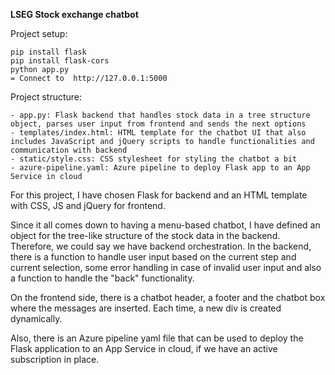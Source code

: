 **LSEG Stock exchange chatbot**

Project setup:

    pip install flask
    pip install flask-cors
    python app.py
    = Connect to  http://127.0.0.1:5000

Project structure:

    - app.py: Flask backend that handles stock data in a tree structure object, parses user input from frontend and sends the next options
    - templates/index.html: HTML template for the chatbot UI that also includes JavaScript and jQuery scripts to handle functionalities and communication with backend
    - static/style.css: CSS stylesheet for styling the chatbot a bit
    - azure-pipeline.yaml: Azure pipeline to deploy Flask app to an App Service in cloud

For this project, I have chosen Flask for backend and an HTML template with CSS, JS and jQuery for frontend. 

Since it all comes down to having a menu-based chatbot, I have defined an object for the tree-like structure of the stock data in the backend.
Therefore, we could say we have backend orchestration. In the backend, there is a function to handle user input based on the current step and current selection,
some error handling in case of invalid user input and also a function to handle the "back" functionality.

On the frontend side, there is a chatbot header, a footer and the chatbot box where the messages are inserted. Each time, a new div is created dynamically.

Also, there is an Azure pipeline yaml file that can be used to deploy the Flask application to an App Service in cloud, if we have an active subscription in place.

